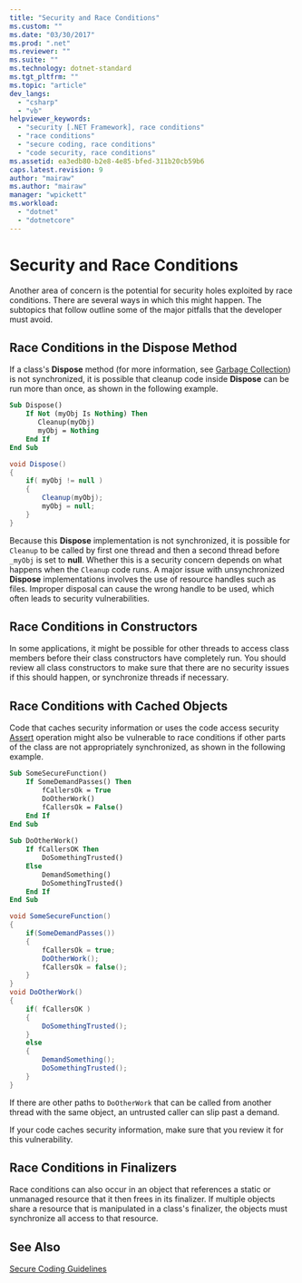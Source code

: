 ```yaml
---
title: "Security and Race Conditions"
ms.custom: ""
ms.date: "03/30/2017"
ms.prod: ".net"
ms.reviewer: ""
ms.suite: ""
ms.technology: dotnet-standard
ms.tgt_pltfrm: ""
ms.topic: "article"
dev_langs: 
  - "csharp"
  - "vb"
helpviewer_keywords: 
  - "security [.NET Framework], race conditions"
  - "race conditions"
  - "secure coding, race conditions"
  - "code security, race conditions"
ms.assetid: ea3edb80-b2e8-4e85-bfed-311b20cb59b6
caps.latest.revision: 9
author: "mairaw"
ms.author: "mairaw"
manager: "wpickett"
ms.workload: 
  - "dotnet"
  - "dotnetcore"
---
```

# Security and Race Conditions
Another area of concern is the potential for security holes exploited by race conditions. There are several ways in which this might happen. The subtopics that follow outline some of the major pitfalls that the developer must avoid.  
  
## Race Conditions in the Dispose Method  
 If a class's **Dispose** method (for more information, see [Garbage Collection](../../../docs/standard/garbage-collection/index.md)) is not synchronized, it is possible that cleanup code inside **Dispose** can be run more than once, as shown in the following example.  
  
```vb  
Sub Dispose()  
    If Not (myObj Is Nothing) Then  
       Cleanup(myObj)  
       myObj = Nothing  
    End If  
End Sub  
```  
  
```csharp  
void Dispose()   
{  
    if( myObj != null )   
    {  
        Cleanup(myObj);  
        myObj = null;  
    }  
}  
```  
  
 Because this **Dispose** implementation is not synchronized, it is possible for `Cleanup` to be called by first one thread and then a second thread before `_myObj` is set to **null**. Whether this is a security concern depends on what happens when the `Cleanup` code runs. A major issue with unsynchronized **Dispose** implementations involves the use of resource handles such as files. Improper disposal can cause the wrong handle to be used, which often leads to security vulnerabilities.  
  
## Race Conditions in Constructors  
 In some applications, it might be possible for other threads to access class members before their class constructors have completely run. You should review all class constructors to make sure that there are no security issues if this should happen, or synchronize threads if necessary.  
  
## Race Conditions with Cached Objects  
 Code that caches security information or uses the code access security [Assert](../../../docs/framework/misc/using-the-assert-method.md) operation might also be vulnerable to race conditions if other parts of the class are not appropriately synchronized, as shown in the following example.  
  
```vb  
Sub SomeSecureFunction()  
    If SomeDemandPasses() Then  
        fCallersOk = True  
        DoOtherWork()  
        fCallersOk = False()  
    End If  
End Sub  
  
Sub DoOtherWork()  
    If fCallersOK Then  
        DoSomethingTrusted()  
    Else  
        DemandSomething()  
        DoSomethingTrusted()  
    End If  
End Sub  
```  
  
```csharp  
void SomeSecureFunction()   
{  
    if(SomeDemandPasses())   
    {  
        fCallersOk = true;  
        DoOtherWork();  
        fCallersOk = false();  
    }  
}  
void DoOtherWork()   
{  
    if( fCallersOK )   
    {  
        DoSomethingTrusted();  
    }  
    else   
    {  
        DemandSomething();  
        DoSomethingTrusted();  
    }  
}  
```  
  
 If there are other paths to `DoOtherWork` that can be called from another thread with the same object, an untrusted caller can slip past a demand.  
  
 If your code caches security information, make sure that you review it for this vulnerability.  
  
## Race Conditions in Finalizers  
 Race conditions can also occur in an object that references a static or unmanaged resource that it then frees in its finalizer. If multiple objects share a resource that is manipulated in a class's finalizer, the objects must synchronize all access to that resource.  
  
## See Also  
 [Secure Coding Guidelines](../../../docs/standard/security/secure-coding-guidelines.md)
